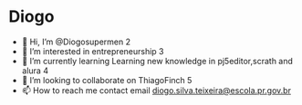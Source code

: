 # Diogo
- 👋 Hi, I’m @Diogosupermen 
2
- 👀 I’m interested in entrepreneurship
3
- 🌱 I’m currently learning Learning new knowledge in pj5editor,scrath and alura
4
- 💞️ I’m looking to collaborate on ThiagoFinch
5
- 📫 How to reach me contact email diogo.silva.teixeira@escola.pr.gov.br
